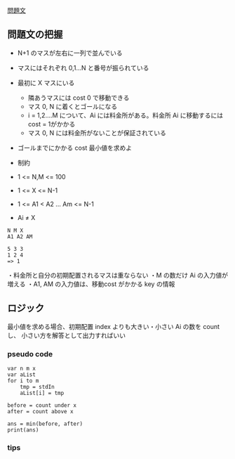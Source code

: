 [問題文](https://atcoder.jp/contests/abc094/tasks/abc094_b)

## 問題文の把握

- N+1 のマスが左右に一列で並んでいる
- マスにはそれぞれ 0,1...N と番号が振られている
- 最初に X マスにいる
  - 隣あうマスには cost 0 で移動できる
  - マス 0, N に着くとゴールになる
  - i = 1,2....M について、Ai には料金所がある。料金所 Ai に移動するには cost = 1がかかる
  - マス 0, N には料金所がないことが保証されている
- ゴールまでにかかる cost 最小値を求めよ

- 制約
- 1 <= N,M <= 100
- 1 <= X <= N-1
- 1 <= A1 < A2 ... Am <= N-1
- Ai ≠ X

```
N M X
A1 A2 AM

5 3 3
1 2 4
=> 1
```

・料金所と自分の初期配置されるマスは重ならない
・M の数だけ Ai の入力値が増える
・A1, AM の入力値は、移動cost がかかる key の情報

## ロジック

最小値を求める場合、初期配置 index よりも大きい・小さい Ai の数を count し、
小さい方を解答として出力すればいい




### pseudo code


```
var n m x
var aList
for i to m
    tmp = stdIn 
    aList[i] = tmp
    
before = count under x
after = count above x

ans = min(before, after)
print(ans)
```

### tips

